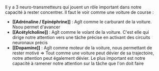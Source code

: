 Il y a 3 neuro-transmetteurs qui jouent un rôle important dans notre capacité à rester concentrer. Il faut le voir comme une voiture de course :
- **[[Adrénaline / Epinéphrine]]** : Agît comme le carburant de la voiture. Nsou permet d'avancer
- **[[Acétylcholine]]** : Agît comme le volant de la voiture. C'est elle qui dirige notre attention vers une tâche précise en activant des circuits neuronaux précis
- **[[Dopamine]]** : Agît comme moteur de la voiture, nous permettant de rester motivé
⇒ Tout comme une voiture peut dévier de sa trajectoire, notre attention peut également dévier. Le plus important est notre capacité à ramener notre attention sur la tâche que l'on doit faire
